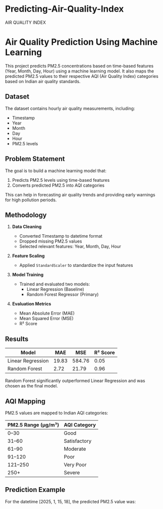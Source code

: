 # Predicting-Air-Quality-Index
AIR QUALITY INDEX
# Air Quality Prediction Using Machine Learning

This project predicts PM2.5 concentrations based on time-based features (Year, Month, Day, Hour) using a machine learning model. It also maps the predicted PM2.5 values to their respective AQI (Air Quality Index) categories based on Indian air quality standards.

## Dataset

The dataset contains hourly air quality measurements, including:
- Timestamp
- Year
- Month
- Day
- Hour
- PM2.5 levels

## Problem Statement

The goal is to build a machine learning model that:
1. Predicts PM2.5 levels using time-based features
2. Converts predicted PM2.5 into AQI categories

This can help in forecasting air quality trends and providing early warnings for high pollution periods.

## Methodology

1. **Data Cleaning**
   - Converted Timestamp to datetime format
   - Dropped missing PM2.5 values
   - Selected relevant features: Year, Month, Day, Hour

2. **Feature Scaling**
   - Applied `StandardScaler` to standardize the input features

3. **Model Training**
   - Trained and evaluated two models:
     - Linear Regression (Baseline)
     - Random Forest Regressor (Primary)

4. **Evaluation Metrics**
   - Mean Absolute Error (MAE)
   - Mean Squared Error (MSE)
   - R² Score

## Results

| Model              | MAE   | MSE    | R² Score |
|-------------------|-------|--------|----------|
| Linear Regression | 19.83 | 584.76 | 0.05     |
| Random Forest     |  2.72 |  21.79 | 0.96     |

Random Forest significantly outperformed Linear Regression and was chosen as the final model.

## AQI Mapping

PM2.5 values are mapped to Indian AQI categories:

| PM2.5 Range (μg/m³) | AQI Category |
|---------------------|--------------|
| 0–30                | Good         |
| 31–60               | Satisfactory |
| 61–90               | Moderate     |
| 91–120              | Poor         |
| 121–250             | Very Poor    |
| 250+                | Severe       |

## Prediction Example

For the datetime [2025, 1, 15, 18], the predicted PM2.5 value was:


